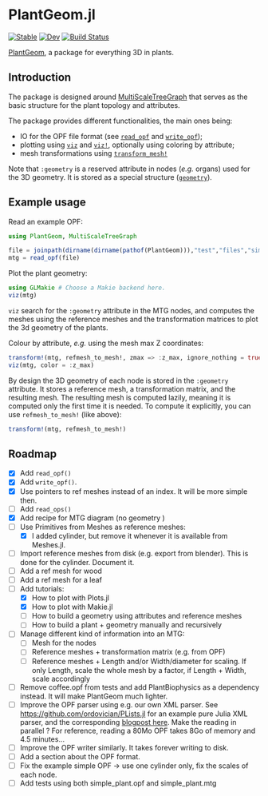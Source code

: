 # PlantGeom.jl

[![Stable](https://img.shields.io/badge/docs-stable-blue.svg)](https://VEZY.github.io/PlantGeom.jl/stable)
[![Dev](https://img.shields.io/badge/docs-dev-blue.svg)](https://VEZY.github.io/PlantGeom.jl/dev)
[![Build Status](https://github.com/VEZY/PlantGeom.jl/actions/workflows/CI.yml/badge.svg?branch=main)](https://github.com/VEZY/PlantGeom.jl/actions/workflows/CI.yml?query=branch%3Amain)

[PlantGeom](https://github.com/VEZY/PlantGeom.jl), a package for everything 3D in plants.

## Introduction

The package is designed around [MultiScaleTreeGraph](https://github.com/VEZY/MultiScaleTreeGraph.jl) that serves as the basic structure for the plant topology and attributes.

The package provides different functionalities, the main ones being:

- IO for the OPF file format (see [`read_opf`](@ref) and [`write_opf`](@ref));
- plotting using [`viz`](@ref) and [`viz!`](@ref), optionally using coloring by attribute;
- mesh transformations using [`transform_mesh!`](@ref)

Note that `:geometry` is a reserved attribute in nodes (*e.g.* organs) used for the 3D geometry. It is stored as a special structure ([`geometry`](@ref)).

## Example usage

Read an example OPF:

```julia
using PlantGeom, MultiScaleTreeGraph

file = joinpath(dirname(dirname(pathof(PlantGeom))),"test","files","simple_plant.opf")
mtg = read_opf(file)
```

Plot the plant geometry:

```julia
using GLMakie # Choose a Makie backend here.
viz(mtg)
```

`viz` search for the `:geometry` attribute in the MTG nodes, and computes the meshes using the reference meshes and the transformation matrices to plot the 3d geometry of the plants.

Colour by attribute, *e.g.* using the mesh max Z coordinates:

```julia
transform!(mtg, refmesh_to_mesh!, zmax => :z_max, ignore_nothing = true)
viz(mtg, color = :z_max)
```

By design the 3D geometry of each node is stored in the `:geometry` attribute. It stores a reference mesh, a transformation matrix, and the resulting mesh. The resulting mesh is computed lazily, meaning it is computed only the first time it is needed. To compute it explicitly, you can use `refmesh_to_mesh!` (like above):

```julia
transform!(mtg, refmesh_to_mesh!)
```

## Roadmap

- [x] Add `read_opf()`
- [x] Add `write_opf()`.
- [x] Use pointers to ref meshes instead of an index. It will be more simple then.
- [ ] Add `read_ops()`
- [x] Add recipe for MTG diagram (no geometry )
- [ ] Use Primitives from Meshes as reference meshes:
  - [x] I added cylinder, but remove it whenever it is available from Meshes.jl.
- [ ] Import reference meshes from disk (e.g. export from blender). This is done for the cylinder. Document it.
- [ ] Add a ref mesh for wood
- [ ] Add a ref mesh for a leaf
- [ ] Add tutorials:
  - [x] How to plot with Plots.jl
  - [x] How to plot with Makie.jl
  - [ ] How to build a geometry using attributes and reference meshes
  - [ ] How to build a plant + geometry manually and recursively
- [ ] Manage different kind of information into an MTG:
  - [ ] Mesh for the nodes
  - [ ] Reference meshes + transformation matrix (e.g. from OPF)
  - [ ] Reference meshes + Length and/or Width/diameter for scaling. If only Length, scale the whole mesh by a factor, if Length + Width, scale accordingly
- [ ] Remove coffee.opf from tests and add PlantBiophysics as a dependency instead. It will make PlantGeom much lighter.
- [ ] Improve the OPF parser using e.g. our own XML parser. See <https://github.com/ordovician/PLists.jl> for an example pure Julia XML parser, and the corresponding [blogpost here](https://blog.devgenius.io/how-to-easily-write-an-xml-parser-in-julia-7cd02f19d8c6). Make the reading in parallel ? For reference, reading a 80Mo OPF takes 8Go of memory and 4.5 minutes...
- [ ] Improve the OPF writer similarly. It takes forever writing to disk.
- [ ] Add a section about the OPF format.
- [ ] Fix the example simple OPF -> use one cylinder only, fix the scales of each node.
- [ ] Add tests using both simple_plant.opf and simple_plant.mtg
